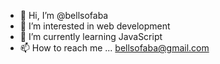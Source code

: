 - 👋 Hi, I’m @bellsofaba
- 👀 I’m interested in web development
- 🌱 I’m currently learning JavaScript 
- 📫 How to reach me ... bellsofaba@gmail.com

<!---
bellsofaba/bellsofaba is a ✨ special ✨ repository because its `README.md` (this file) appears on your GitHub profile.
You can click the Preview link to take a look at your changes.
--->
